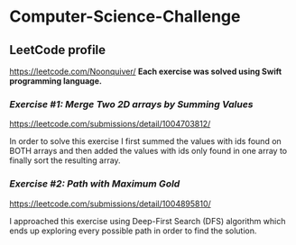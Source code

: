 # Computer-Science-Challenge
## LeetCode profile
https://leetcode.com/Noonquiver/
**Each exercise was solved using Swift programming language.**

### _Exercise #1: Merge Two 2D arrays by Summing Values_
https://leetcode.com/submissions/detail/1004703812/
<p>In order to solve this exercise I first summed the values with ids found on BOTH arrays and then added the values with ids only found in one array to finally sort the resulting array.</p>

### _Exercise #2: Path with Maximum Gold_
https://leetcode.com/submissions/detail/1004895810/
<p>I approached this exercise using Deep-First Search (DFS) algorithm which ends up exploring every possible path in order to find the solution.</p>
